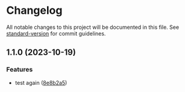# Changelog

All notable changes to this project will be documented in this file. See [standard-version](https://github.com/conventional-changelog/standard-version) for commit guidelines.

## 1.1.0 (2023-10-19)


### Features

* test again ([8e8b2a5](https://github.com/https://github.com/nitya118/LocationTracker.git/commit/8e8b2a5ad288d35293f44725b14f03e455ffccdc))
